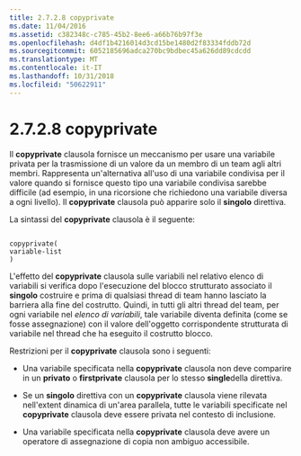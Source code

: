```yaml
---
title: 2.7.2.8 copyprivate
ms.date: 11/04/2016
ms.assetid: c382348c-c785-45b2-8ee6-a66b76b97f3e
ms.openlocfilehash: d4df1b4216014d3cd15be1480d2f83334fddb72d
ms.sourcegitcommit: 6052185696adca270bc9bdbec45a626dd89cdcdd
ms.translationtype: MT
ms.contentlocale: it-IT
ms.lasthandoff: 10/31/2018
ms.locfileid: "50622911"
---
```

# <a name="2728-copyprivate"></a>2.7.2.8 copyprivate

Il **copyprivate** clausola fornisce un meccanismo per usare una variabile privata per la trasmissione di un valore da un membro di un team agli altri membri. Rappresenta un'alternativa all'uso di una variabile condivisa per il valore quando si fornisce questo tipo una variabile condivisa sarebbe difficile (ad esempio, in una ricorsione che richiedono una variabile diversa a ogni livello). Il **copyprivate** clausola può apparire solo il **singolo** direttiva.

La sintassi del **copyprivate** clausola è il seguente:

```

copyprivate(
variable-list
)

```

L'effetto del **copyprivate** clausola sulle variabili nel relativo elenco di variabili si verifica dopo l'esecuzione del blocco strutturato associato il **singolo** costruire e prima di qualsiasi thread di team hanno lasciato la barriera alla fine del costrutto. Quindi, in tutti gli altri thread del team, per ogni variabile nel *elenco di variabili*, tale variabile diventa definita (come se fosse assegnazione) con il valore dell'oggetto corrispondente strutturata di variabile nel thread che ha eseguito il costrutto blocco.

Restrizioni per il **copyprivate** clausola sono i seguenti:

- Una variabile specificata nella **copyprivate** clausola non deve comparire in un **privato** o **firstprivate** clausola per lo stesso **single**della direttiva.

- Se un **singolo** direttiva con un **copyprivate** clausola viene rilevata nell'extent dinamica di un'area parallela, tutte le variabili specificate nel **copyprivate** clausola deve essere privata nel contesto di inclusione.

- Una variabile specificata nella **copyprivate** clausola deve avere un operatore di assegnazione di copia non ambiguo accessibile.